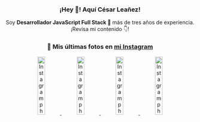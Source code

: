 <div align="center">

<h3>¡Hey 👋! Aquí César Leañez!</h3>

<p>Soy <strong>Desarrollador JavaScript Full Stack 🚀</strong> más de tres años de experiencia.<br />¡Revisa mi contenido 👇!</p>

### 📸 Mis últimas fotos en [mi Instagram](https://instagram.com/cesarsoftware.dev)


<a href='https://instagram.com/p/DNo_bfvu6ig' target='_blank'>
  <img width='20%' src='https://scontent.cdninstagram.com/v/t51.82787-15/535956815_17929139298097059_6575882262154849022_n.jpg?stp=dst-jpg_e15_tt6&_nc_cat=111&ig_cache_key=MzcwNDQ4OTY1OTk1NTEyODQ4MA%3D%3D.3-ccb1-7&ccb=1-7&_nc_sid=58cdad&efg=eyJ2ZW5jb2RlX3RhZyI6InhwaWRzLjcyMHgxMjgwLnNkci5DMyJ9&_nc_ohc=W5RCmHIlzlIQ7kNvwHdO7Ks&_nc_oc=Adna1vRXb7Xz3QpVgHhHDxbO3mpk3eNNHkTfbmdE53WqlGxWksVfBgotFTgFtQCADlo&_nc_ad=z-m&_nc_cid=0&_nc_zt=23&_nc_ht=scontent.cdninstagram.com&_nc_gid=hPnjjBe8sxCwV7rKXlax0w&oh=00_AfYRg7skZJ3Xp7awHV6_RV4FR9R6TSPrSapWzq42nYAkaw&oe=68D13D7B' alt='Instagram photo' />
</a>
<a href='https://instagram.com/p/DKcTQWgxLum' target='_blank'>
  <img width='20%' src='https://instagram.fcmn2-1.fna.fbcdn.net/v/t51.2885-15/503849034_17919602952097059_4092165478866362923_n.jpg?stp=dst-jpg_e35_tt6&efg=eyJ2ZW5jb2RlX3RhZyI6IkZFRUQuaW1hZ2VfdXJsZ2VuLjE0NDB4MTQ0NS5zZHIuZjc1NzYxLmRlZmF1bHRfaW1hZ2UuYzIifQ&_nc_ht=instagram.fcmn2-1.fna.fbcdn.net&_nc_cat=103&_nc_oc=Q6cZ2QHHhGvA_ADChpBCO8FY2gATPdNSuZPZN6hS40Us_z1pE6_y4CN4f_TeglIUWNzsSX8&_nc_ohc=mbXZBE86XzkQ7kNvwG2gHuJ&_nc_gid=hPnjjBe8sxCwV7rKXlax0w&edm=ACWDqb8BAAAA&ccb=7-5&ig_cache_key=MzY0Njg3NDQ4NDgzMDY4MjAyMg%3D%3D.3-ccb7-5&oh=00_AfaN1tbmrYlzQBVqr18JTWAqtaNOnQikMJenghUs8OGhPQ&oe=68D12A65&_nc_sid=ee9879' alt='Instagram photo' />
</a>
<a href='https://instagram.com/p/DKcTCZnuO-S' target='_blank'>
  <img width='20%' src='https://scontent.cdninstagram.com/v/t51.75761-15/503168549_17919602796097059_3346483577265803486_n.jpg?stp=dst-jpg_e15_tt6&_nc_cat=105&ig_cache_key=MzY0Njg3MzUyNjA5NTkwMDU2Mg%3D%3D.3-ccb1-7&ccb=1-7&_nc_sid=58cdad&efg=eyJ2ZW5jb2RlX3RhZyI6InhwaWRzLjE5MTZ4MTA3OC5zZHIuQzMifQ%3D%3D&_nc_ohc=ir6qoRZbiVEQ7kNvwGqHkTn&_nc_oc=AdklPOo3H2jcEBb-_fPPbUELRSmbenUJzQHMqrUpUJfxxyLFtvvpf4PID6ga46ueNOA&_nc_ad=z-m&_nc_cid=0&_nc_zt=23&_nc_ht=scontent.cdninstagram.com&_nc_gid=hPnjjBe8sxCwV7rKXlax0w&oh=00_AfYXrSN1x-773QI_a0GE5Fu7wyXVoGqocaO79J-gA6CwDA&oe=68D130E3' alt='Instagram photo' />
</a>
<a href='https://instagram.com/p/DIt9Oknp-PZ' target='_blank'>
  <img width='20%' src='https://instagram.fcmn2-1.fna.fbcdn.net/v/t51.2885-15/491444712_17914409433097059_55076089485466172_n.jpg?stp=dst-jpg_e35_tt6&efg=eyJ2ZW5jb2RlX3RhZyI6IkZFRUQuaW1hZ2VfdXJsZ2VuLjU1MngzNDEuc2RyLmY3NTc2MS5kZWZhdWx0X2ltYWdlLmMyIn0&_nc_ht=instagram.fcmn2-1.fna.fbcdn.net&_nc_cat=103&_nc_oc=Q6cZ2QHHhGvA_ADChpBCO8FY2gATPdNSuZPZN6hS40Us_z1pE6_y4CN4f_TeglIUWNzsSX8&_nc_ohc=5d7IK7z74LcQ7kNvwE2SaGJ&_nc_gid=hPnjjBe8sxCwV7rKXlax0w&edm=ACWDqb8BAAAA&ccb=7-5&ig_cache_key=MzYxNTgxNTM1ODA3ODI0Nzg5Nw%3D%3D.3-ccb7-5&oh=00_AfYHhNdQuIu0M-KcLjKIZbzuCIMDlgTZpcBbCvRoFF43mw&oe=68D11E6B&_nc_sid=ee9879' alt='Instagram photo' />
</a>

</div>
